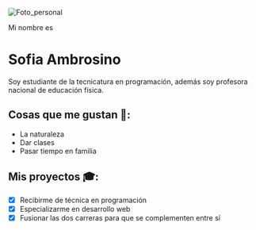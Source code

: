 ![Foto_personal](sofi-profe.png)

Mi nombre es
# Sofia Ambrosino

Soy estudiante de la tecnicatura en programación, además soy profesora nacional de educación física.


## Cosas que me gustan 🌸:
* La naturaleza
* Dar clases
* Pasar tiempo en familia


## Mis proyectos 🎓:
- [x] Recibirme de técnica en programación
- [x] Especializarme en desarrollo web
- [x] Fusionar las dos carreras para que se complementen entre sí
